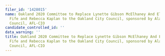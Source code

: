 ```yaml
---
filer_id: '1428015'
name: Oakland 2020 Committee to Replace Lynette Gibson McElhaney And Elect Carroll
  Fife and Rebecca Kaplan to the Oakland City Council, sponsored by Alameda Labor
  Council, AFL-CIO
candidate_controlled_id: ''
data_warning: ''
title: Oakland 2020 Committee to Replace Lynette Gibson McElhaney And Elect Carroll
  Fife and Rebecca Kaplan to the Oakland City Council, sponsored by Alameda Labor
  Council, AFL-CIO
---
```

